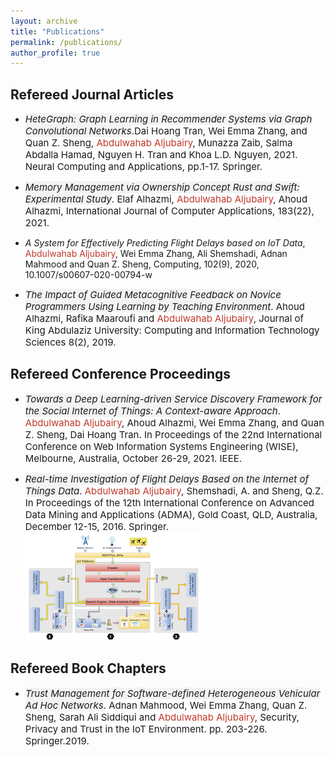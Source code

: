 ```yaml
---
layout: archive
title: "Publications"
permalink: /publications/
author_profile: true
---
```

Refereed Journal Articles
----------------
  
- <span style="font-size:15px"><span style="background-color: #F2F3F4"><em>HeteGraph: Graph Learning in Recommender Systems via Graph Convolutional Networks</em></span>.Dai Hoang Tran, Wei Emma Zhang, and Quan Z. Sheng, <span style="color:#C0392B">Abdulwahab Aljubairy</span>, Munazza Zaib, Salma Abdalla Hamad, Nguyen H. Tran and Khoa L.D. Nguyen, 2021. Neural Computing and Applications, pp.1-17. Springer.</span>
  
- <span style="font-size:15px"><span style="background-color: #F2F3F4"><em>Memory Management via Ownership Concept Rust and Swift: Experimental Study</em></span>. Elaf Alhazmi, <span style="color:#C0392B">Abdulwahab Aljubairy</span>, Ahoud Alhazmi, International Journal of Computer Applications, 183(22), 2021.</span>
  
- <em>A System for Effectively Predicting Flight Delays based on IoT Data</em>, <span style="color:#C0392B">Abdulwahab Aljubairy</span>, Wei Emma Zhang, Ali Shemshadi, Adnan Mahmood and Quan Z. Sheng, Computing, 102(9), 2020, 10.1007/s00607-020-00794-w
  
- <span style="font-size:15px"><span style="background-color: #F2F3F4"><em>The Impact of Guided Metacognitive Feedback on Novice Programmers Using Learning by Teaching Environment</em></span>. Ahoud Alhazmi, Rafika Maaroufi and <span style="color:#C0392B">Abdulwahab Aljubairy</span>, Journal of King Abdulaziz University: Computing and Information Technology Sciences 8(2), 2019.</span>

Refereed Conference Proceedings
-----------------------
- <span style="font-size:15px"><span style="background-color: #F2F3F4"><em>Towards a Deep Learning-driven Service Discovery Framework for the Social Internet of Things: A Context-aware Approach</em></span>. <span style="color:#C0392B">Abdulwahab Aljubairy</span>, Ahoud Alhazmi, Wei Emma Zhang, and Quan Z. Sheng, Dai Hoang Tran.  In Proceedings of the 22nd International Conference on Web Information Systems Engineering (WISE), Melbourne, Australia, October 26-29, 2021. IEEE.</span>
 
- <span style="font-size:15px"><span style="background-color: #F2F3F4"><em>Real-time Investigation of Flight Delays Based on the Internet of Things Data</em></span>. <span style="color:#C0392B">Abdulwahab Aljubairy</span>, Shemshadi, A. and Sheng, Q.Z.  In Proceedings of the 12th International Conference on Advanced Data Mining and Applications (ADMA), Gold Coast, QLD, Australia, December 12-15, 2016. Springer.</span>![](/images/ADMA16n.png)

Refereed Book Chapters
---------------------
- <span style="font-size:15px"><span style="background-color: #F2F3F4"><em>Trust Management for Software-defined Heterogeneous Vehicular Ad Hoc Networks</em></span>. Adnan Mahmood, Wei Emma Zhang, Quan Z. Sheng, Sarah Ali Siddiqui and <span style="color:#C0392B">Abdulwahab Aljubairy</span>, Security, Privacy and Trust in the IoT Environment. pp. 203-226. Springer.2019.
